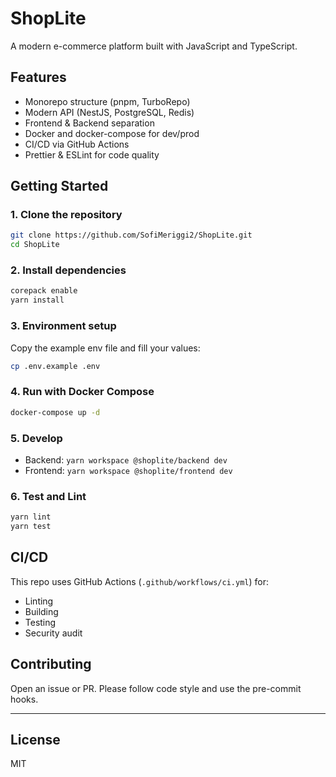 # ShopLite

A modern e-commerce platform built with JavaScript and TypeScript.

## Features

- Monorepo structure (pnpm, TurboRepo)
- Modern API (NestJS, PostgreSQL, Redis)
- Frontend & Backend separation
- Docker and docker-compose for dev/prod
- CI/CD via GitHub Actions
- Prettier & ESLint for code quality

## Getting Started

### 1. Clone the repository

```bash
git clone https://github.com/SofiMeriggi2/ShopLite.git
cd ShopLite
```

### 2. Install dependencies

```bash
corepack enable
yarn install
```

### 3. Environment setup

Copy the example env file and fill your values:
```bash
cp .env.example .env
```

### 4. Run with Docker Compose

```bash
docker-compose up -d
```

### 5. Develop

- Backend: `yarn workspace @shoplite/backend dev`
- Frontend: `yarn workspace @shoplite/frontend dev`

### 6. Test and Lint

```bash
yarn lint
yarn test
```

## CI/CD

This repo uses GitHub Actions (`.github/workflows/ci.yml`) for:
- Linting
- Building
- Testing
- Security audit

## Contributing

Open an issue or PR. Please follow code style and use the pre-commit hooks.

---

## License

MIT
